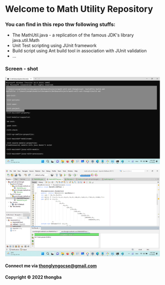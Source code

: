 # Welcome to Math Utility Repository

### You can find in this repo thw following stuffs:

* The MathUtil.java - a replication of the famous JDK's library java.util.Math
* Unit Test scripting using JUnit framework
* Build script using Ant build tool in association with JUnit  validation
* ...

### Screen - shot
![Buil process with Ant](https://github.com/thong-ba/math-util-ant-thongln/blob/main/screenshot/build-with-ant.png)


![DDT source code with JUnit](https://github.com/thong-ba/math-util-ant-thongln/blob/main/screenshot/ddt-source-with-junit.png) 

#### Connect me via thonglyngocse@gmail.com
#### Copyright &#169; 2022 thongba